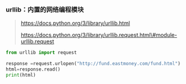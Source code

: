 ### urllib：内置的网络编程模块

> https://docs.python.org/3/library/urllib.html
>
> https://docs.python.org/3/library/urllib.request.html\#module-urllib.request

```py
from urllib import request

response =request.urlopen("http://fund.eastmoney.com/fund.html")
html=response.read()
print(html)

```



